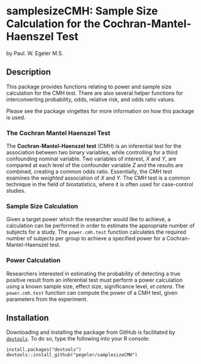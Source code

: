 samplesizeCMH: Sample Size Calculation for the Cochran-Mantel-Haenszel Test
===============

by Paul. W. Egeler M.S.

## Description
This package provides functions relating to power and sample size calculation
for the CMH test. There are also several helper functions for interconverting
probability, odds, relative risk, and odds ratio values.

Please see the package vingettes for more information on how this package is used.

### The Cochran Mantel Haenszel Test

The **Cochran-Mantel-Haenszel test** (CMH) is an inferential test for
the association between two binary variables, while controlling for a third
confounding nominal variable. Two variables of interest, *X* and
*Y*, are compared at each level of the confounder variable *Z* and
the results are combined, creating a common odds ratio. Essentially, the CMH
test examines the *weighted* association of *X* and *Y*. The
CMH test is a common technique in the field of biostatistics, where it is
often used for case-control studies.

### Sample Size Calculation

Given a target power which the researcher would like to achieve, a
calculation can be performed in order to estimate the appropriate number of
subjects for a study. The `power.cmh.test` function calculates
the required number of subjects per group to achieve a specified power for a
Cochran-Mantel-Haenszel test.

### Power Calculation

Researchers interested in estimating the probability of detecting a true
positive result from an inferential test must perform a power calculation
using a known sample size, effect size, significance level, *et cetera*.
The `power.cmh.test` function can compute the power of a CMH test,
given parameters from the experiment.

## Installation

Downloading and installing the package from GitHub is facilitated by
[`devtools`](https://CRAN.R-project.org/package=devtools).
To do so, type the following into your R console:

    install.packages("devtools")
    devtools::install_github("pegeler/samplesizeCMH")

